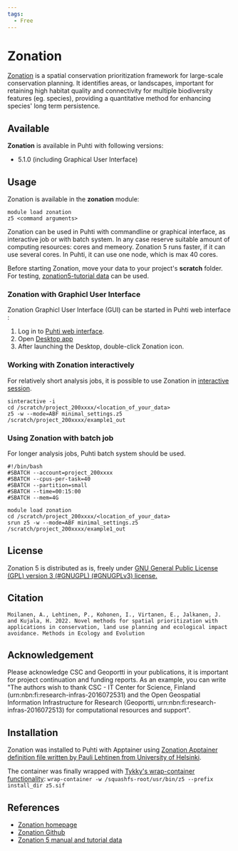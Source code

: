 ```yaml
---
tags:
  - Free
---
```


# Zonation

[Zonation](https://zonationteam.github.io/Zonation5/) is a spatial conservation prioritization framework for large-scale conservation planning. It identifies areas, or landscapes, important for retaining high habitat quality and connectivity for multiple biodiversity features (eg. species), providing a quantitative method for enhancing species' long term persistence.


## Available

__Zonation__ is available in Puhti with following versions:

* 5.1.0 (including Graphical User Interface)


## Usage

Zonation is available in the __zonation__ module:

```
module load zonation
z5 <command arguments>
```
Zonation can be used in Puhti with commandline or graphical interface, as interactive job or with batch system. In any case reserve suitable amount of computing resources: cores and memeory. Zonation 5 runs faster, if it can use several cores. In Puhti, it can use one node, which is max 40 cores.  

Before starting Zonation, move your data to your project's __scratch__ folder. For testing, [zonation5-tutorial data](https://github.com/zonationteam/Zonation5/releases/download/v1.0/manual_and_example_setups.zip) can be used.

### Zonation with Graphicl User Interface

Zonation Graphicl User Interface (GUI) can be started in Puhti web interface :

1. Log in to [Puhti web interface](https://puhti.csc.fi).
2. Open [Desktop app](../computing/webinterface/desktop.md)
3. After launching the Desktop, double-click Zonation icon.

### Working with Zonation interactively
For relatively short analysis jobs, it is possible to use Zonation in [interactive session](../computing/running/interactive-usage.md).

```
sinteractive -i
cd /scratch/project_200xxxx/<location_of_your_data>
z5 -w --mode=ABF minimal_settings.z5 /scratch/project_200xxxx/example1_out
```

### Using Zonation with batch job
For longer analysis jobs, Puhti batch system should be used.

```
#!/bin/bash
#SBATCH --account=project_200xxxx
#SBATCH --cpus-per-task=40
#SBATCH --partition=small
#SBATCH --time=00:15:00
#SBATCH --mem=4G

module load zonation
cd /scratch/project_200xxxx/<location_of_your_data>
srun z5 -w --mode=ABF minimal_settings.z5 /scratch/project_200xxxx/example1_out
```


## License 

Zonation 5 is distributed as is, freely under [GNU General Public License (GPL) version 3 (#GNUGPL) (#GNUGPLv3) license.](https://www.gnu.org/licenses/gpl-3.0.html)


## Citation

`Moilanen, A., Lehtinen, P., Kohonen, I., Virtanen, E., Jalkanen, J. and Kujala, H. 2022. Novel methods for spatial prioritization with applications in conservation, land use planning and ecological impact avoidance. Methods in Ecology and Evolution`


## Acknowledgement

Please acknowledge CSC and Geoportti in your publications, it is important for project continuation and funding reports.
As an example, you can write "The authors wish to thank CSC - IT Center for Science, Finland (urn:nbn:fi:research-infras-2016072531) and the Open Geospatial Information Infrastructure for Research (Geoportti, urn:nbn:fi:research-infras-2016072513) for computational resources and support".


## Installation

Zonation was installed to Puhti with Apptainer using [Zonation Apptainer definition file written by Pauli Lehtinen from University of Helsinki](https://raw.githubusercontent.com/CSCfi/singularity-recipes/main/zonation/zonation5.def). 

The container was finally wrapped with [Tykky's wrap-container functionality](../computing/containers/tykky.md#container-based-installations): `wrap-container -w /squashfs-root/usr/bin/z5 --prefix install_dir z5.sif`


## References

* [Zonation homepage](https://zonationteam.github.io/Zonation5/)
* [Zonation Github](https://github.com/zonationteam/Zonation5)
* [Zonation 5 manual and tutorial data](https://github.com/zonationteam/Zonation5/releases/download/v1.0/manual_and_example_setups.zip)





